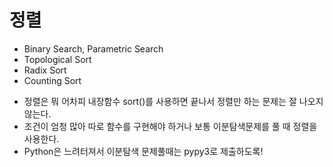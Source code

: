 # 정렬

- Binary Search, Parametric Search
- Topological Sort
- Radix Sort
- Counting Sort

* 정렬은 뭐 어차피 내장함수 sort()를 사용하면 끝나서 정렬만 하는 문제는 잘 나오지 않는다.
* 조건이 엄청 많아 따로 함수를 구현해야 하거나 보통 이분탐색문제를 풀 때 정렬을 사용한다.
* Python은 느려터져서 이분탐색 문제풀때는 pypy3로 제출하도록!
